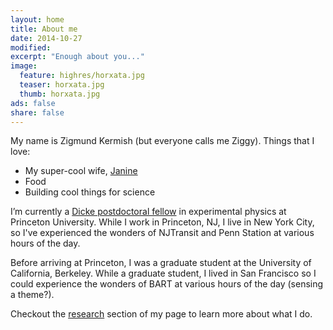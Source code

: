 ```yaml
---
layout: home
title: About me
date: 2014-10-27
modified:
excerpt: "Enough about you..."
image:
  feature: highres/horxata.jpg
  teaser: horxata.jpg
  thumb: horxata.jpg
ads: false  
share: false
---
```


My name is Zigmund Kermish (but everyone calls me Ziggy). Things that I love:

- My super-cool wife, [Janine](http://janineyoong.com)
- Food
- Building cool things for science


I’m currently a [Dicke postdoctoral fellow](http://www.princeton.edu/physics/about/employment/pfep/) in experimental physics at Princeton University. While I work in Princeton, NJ, I live in New York City, so I've experienced the wonders of NJTransit and Penn Station at various hours of the day. 

Before arriving at Princeton, I was a graduate student at the University of California, Berkeley. While a graduate student, I lived in San Francisco so I could experience the wonders of BART at various hours of the day (sensing a theme?). 

Checkout the [research](/research) section of my page to learn more about what I do.



